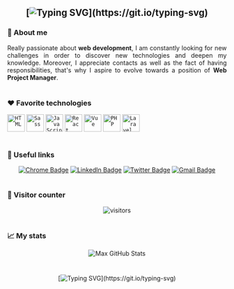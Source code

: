 <div align="center">
    
## [![Typing SVG](https://readme-typing-svg.herokuapp.com?font=calibri&color=%237370F7&size=30&center=true&vCenter=true&lines=Hi%2C+I'm+Max+!;Nice+to+meet+you+!)](https://git.io/typing-svg)

</div>

### 🚀 About me

<div align="justify"> 
Really passionate about <b>web development</b>, I am constantly looking for new challenges in order to discover new technologies and deepen my knowledge. Moreover, I appreciate contacts as well as the fact of having responsibilities, that's why I aspire to evolve towards a position of <b>Web Project Manager</b>.
</div>

<br>

### ❤ Favorite technologies

<div align="justify">
<code><img title="HTML" alt="HTML" width="40px" src="https://maxhwk.github.io/public/img/html.webp" /></code>
<code><img title="Sass" alt="Sass" width="40px" src="https://maxhwk.github.io/public/img/sass.webp" /></code>
<code><img title="JavaScript" alt="JavaScript" width="40px" src="https://maxhwk.github.io/public/img/javascript.webp" /></code>
<code><img title="React" alt="React" width="40px" src="https://maxhwk.github.io/public/img/react.webp" /></code>
<code><img title="Vue" alt="Vue" width="40px" src="https://maxhwk.github.io/public/img/vue.webp" /></code>
<code><img title="PHP" alt="PHP" width="40px" src="https://maxhwk.github.io/public/img/php.webp" /></code>
<code><img title="Laravel" alt="Laravel" width="40px" src="https://maxhwk.github.io/public/img/laravel.webp" /></code>
</div>

<br>

### 🧩 Useful links

<div align="center">
    
[![Chrome Badge](https://img.shields.io/badge/-visit%20my%20portfolio-94399E?logo=google-cloud&logoColor=white&style=for-the-badge)](https://maxhwk.github.io)
[![LinkedIn Badge](https://img.shields.io/badge/-connect%20with%20me-0A66C2?logo=linkedin&logoColor=white&style=for-the-badge)](https://www.linkedin.com/in/maxence-giron)
[![Twitter Badge](https://img.shields.io/badge/-chat%20with%20me-00ACEE?logo=twitter&logoColor=white&style=for-the-badge)](https://www.twitter.com/maxhwk_)
[![Gmail Badge](https://img.shields.io/badge/-send%20me%20an%20email-EA4335?logo=gmail&logoColor=white&style=for-the-badge)](mailto:gironmaxence.pro@gmail.com)  

</div>

#

### 👀 Visitor counter

<div align="center">
<img alt="visitors" src="https://profile-counter.glitch.me/MaxHwK/count.svg">
</div>

#

### 📈 My stats

<div align="center">
    
![Max GitHub Stats](https://github-readme-stats.vercel.app/api?username=maxhwk&show_icons=true&bg_color=00000000)
    
</div>

#

<div align="center">
    
[![Typing SVG](https://readme-typing-svg.herokuapp.com?font=calibri&color=%237370F7&size=30&center=true&vCenter=true&lines=Have+a+nice+day+!;Bye+!)](https://git.io/typing-svg)
    
</div>
